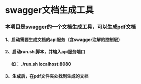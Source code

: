 
#   swagger文档生成工具             
### 本项目是swagger的一个文档生成工具，可以生成pdf文档
#### 1、启动需要生成文档的api服务（含swagger注解的控制层）
#### 2、启动run.sh 脚本，并输入api服务端口 
####  &nbsp;&nbsp;&nbsp;&nbsp;&nbsp;   如：  ./run.sh localhost:8080 
#### 3、生成后，在pdf文件夹处找到生成的文档